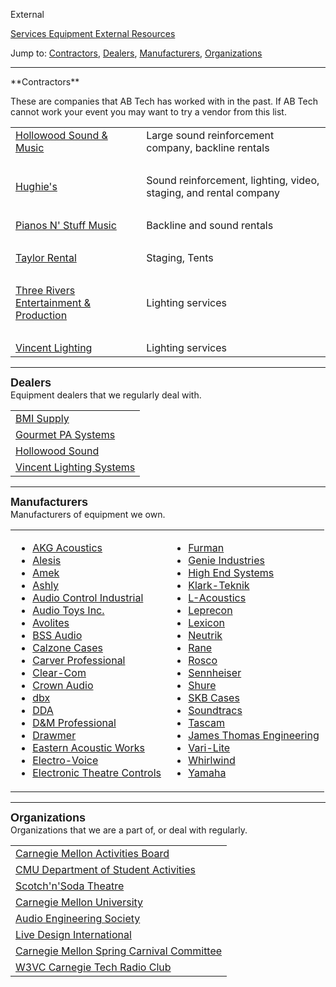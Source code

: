 External


<div class = "title-header">
  <p class="text-justify">
    <a href="/services"> Services </a>
    <a href="/equipment"> Equipment </a>
    <a href="/external" class="current"> External Resources </a>
  </p>
</div>


Jump to:
<a href="#Contractors">Contractors</a>,
<a href="#Dealers">Dealers</a>,
<a href="#Manufacturers">Manufacturers</a>,
<a href="#Orgs">Organizations</a>

<hr>
<a name="Contractors"> **Contractors** </a>  

These are companies that AB Tech has worked with in the past.
If AB Tech cannot work your event you may want to try a vendor from this list.
<p>

<table cellpadding=3 class='contractorsTable'>

<tr>
 <td><a href="http://www.hollowood.com/">Hollowood Sound &amp; Music</a></b></td>
 <td>Large sound reinforcement company, backline rentals </td>
</tr>

<tr><td colspan=3>&nbsp;</td></tr>

<tr>
 <td><a href="http://www.hughies.com/">Hughie's</a></td>
 <td>Sound reinforcement, lighting, video, staging, and rental company</td>
</tr>

<tr><td colspan=3>&nbsp;</td></tr>

<tr>
  <td><a href="http://www.pnsmusic.com/">Pianos N' Stuff Music</a></td>
  <td>Backline and sound rentals</td>
</tr>

<tr><td colspan=3>&nbsp;</td></tr>

<tr>
  <td><a href="http://www.taylorrental.com/">Taylor Rental</a></td>
  <td>Staging, Tents</td>
</tr>

<tr><td colspan=3>&nbsp;</td></tr>

<tr>
  <td><a href="http://www.3riversentertainment.com/">Three Rivers Entertainment &amp; Production</a></td>
  <td>Lighting services</td>
</tr>

<tr><td colspan=3>&nbsp;</td></tr>

<tr>
  <td><a href="http://www.vincentlighting.com/">Vincent Lighting</a></td>
  <td>Lighting services</td>
</tr>

</table>

<hr>


<a name="Dealers">
  <font size=+1 face=Arial,Helvetica,Charter,Geneva,Helvetica,Charter><b>Dealers</b></font></a>
<br>
Equipment dealers that we regularly deal with.
<table>
  <tr>
    <td><a href="http://www.bmisupply.com">BMI Supply</A></td>
  </tr>
  <tr>
    <td><a href="http://www.compufind.com/gpas.html">Gourmet PA Systems</a>
    </td>
  </tr>
  <tr>
    <td><a href="http://www.hollowood.com/">Hollowood Sound</a></td>
  </tr>
  <tr>
    <td><a href="http://www.vincentlighting.com/">Vincent Lighting Systems</a>
    </td>
  </tr>

</table>

<hr>
<a name="Manufacturers">
  <font size=+1 face=Arial,Helvetica,Charter,Geneva,Helvetica,Charter><b>Manufacturers</b></font></a>
<br>
Manufacturers of equipment we own.
<table>
  <tr>
    <td>
      <ul>
        <li><a href="http://www.akg-acoustics.com/">AKG Acoustics</a>
        <li><a href="http://www.alesis.com/">Alesis</a>
        <li><a href="http://www.amek.com/">Amek</a>
        <li><a href="http://www.ashly.com/">Ashly</a>
        <li><a href="http://www.audiocontrol.com/">Audio Control
          Industrial</a>
        <li><a href="http://www.audiotoys.com/">Audio Toys Inc.</a>
        <li><a href="http://www.avolites.com/">Avolites</a>
        <li><a href="http://www.bss.co.uk/">BSS Audio</a>
        <li><a href="http://www.calzonecase.com/">Calzone Cases</a>
        <li><a href="http://www.carverpro.com/">Carver Professional</a>
        <li><a href="http://www.clearcom.com/">Clear-Com</a>
        <li><a href="http://www.crownaudio.com/">Crown Audio</a>
        <li><a href="http://www.dbxpro.com/">dbx</a>
        <li><a href="http://www.eviaudio.com/dda">DDA</a>
        <li><a href="http://www.d-mpro.com">D&amp;M Professional</a>
        <li><a href="http://www.proaudio.co.uk/drawmer.htm">Drawmer</a>
        <li><a href="http://www.eaw.com/">Eastern Acoustic Works</a>
        <li><a href="http://www.electrovoice.com/">Electro-Voice</a>
        <li><a href="http://www.etcconnect.com/">Electronic Theatre
          Controls</a>
      </ul>
    </td>
    <td>
      <ul>
        <li><a href="http://www.furmansound.com/">Furman</a>
        <li><a href="http://www.genielift.com/">Genie Industries</a>
        <li><a href="http://www.highend.com">High End Systems</a>
        <li><a href="http://www.klarkteknik.com/">Klark-Teknik</a>
        <li><a href="http://www.l-acoustics.com">L-Acoustics</a>
        <li><a href="http://www.caeinc.com/leprecon">Leprecon</a>
        <li><a href="http://www.lexicon.com/">Lexicon</a>
        <li><a href="http://www.neutrikusa.com/">Neutrik</a>
        <li><a href="http://www.rane.com/">Rane</a>
        <li><a href="http://www.rosco.com/">Rosco</a>
        <li><a href="http://www.sennheiserusa.com/">Sennheiser</a>
        <li><a href="http://www.shure.com/">Shure</a>
        <li><a href="http://www.skbcases.com/">SKB Cases</a>
        <li><a href="http://www.soundtracs.co.uk/">Soundtracs</a>
        <li><a href="http://www.tascam.com/">Tascam</a>
        <li><a href="http://www.jthomaseng.com/">James Thomas Engineering</a>
        <li><a href="http://www.vari-lite.com/">Vari-Lite</a>
        <li><a href="http://www.whirlwindusa.com/">Whirlwind</a>
        <li><a href="http://www.yamaha.com/">Yamaha</a>
      </ul>
    </td>
  </tr>
</table>

<hr>

<a name="Orgs">
  <font size=+1 face=Arial,Helvetica,Charter,Geneva,Helvetica,Charterr><b>Organizations</b></font></a>
<br>
Organizations that we are a part of, or deal with regularly.

<table>
  <tr>
    <td><a href="http://www.activitiesboard.org/">Carnegie Mellon Activities
      Board</a></td>
  </tr>

  <tr>
    <td><a href="http://www.studentaffairs.cmu.edu/StudentActivities/">CMU
      Department of Student Activities</a></td>
  </tr>

  <tr>
    <td><a href="http://www.snstheatre.org/">Scotch'n'Soda Theatre</a></td>
  </tr>

  <tr>
    <td><a href="http://www.cmu.edu/">Carnegie Mellon University</a></td>
  </tr>

  <tr>
    <td><a href="http://www.aes.org/">Audio Engineering Society</a></td>
  </tr>

  <tr>
    <td><a href="http://www.ldishow.com/">Live Design International</a></td>
  </tr>

  <tr>
    <td><a href="http://www.andrew.cmu.edu/org/carnival">Carnegie Mellon
      Spring Carnival Committee</a></td>
  </tr>

  <tr>
    <td><a href="http://www.w3vc.org">W3VC Carnegie Tech Radio Club</a></td>
  </tr>

</table>
